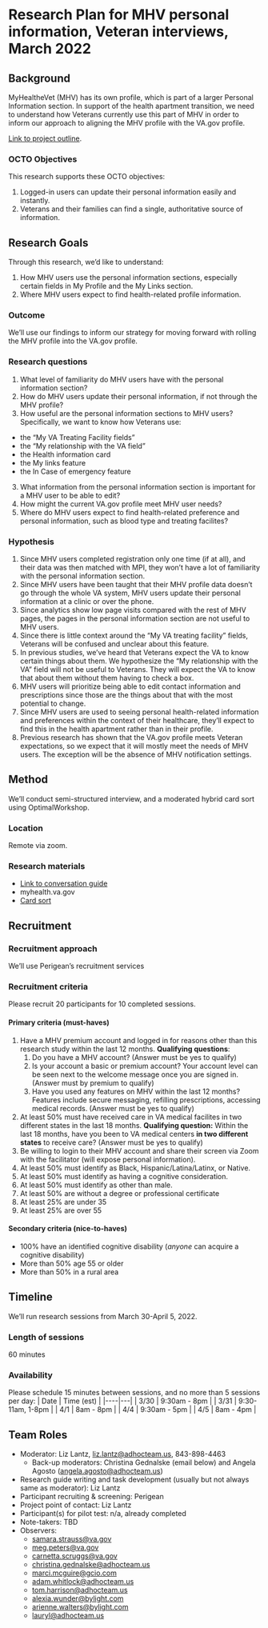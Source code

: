 # Research Plan for MHV personal information, Veteran interviews, March 2022
## Background
MyHealtheVet (MHV) has its own profile, which is part of a larger Personal Information section. In support of the health apartment transition, we need to understand how Veterans currently use this part of MHV in order to inform our approach to aligning the MHV profile with the VA.gov profile.

[Link to project outline](https://github.com/department-of-veterans-affairs/va.gov-team/tree/master/products/identity-personalization/profile/mhv-profile-research).

### OCTO Objectives 
This research supports these OCTO objectives:
1. Logged-in users can update their personal information easily and instantly.
2. Veterans and their families can find a single, authoritative source of information.

## Research Goals	
Through this research, we’d like to understand:
1. How MHV users use the personal information sections, especially certain fields in My Profile and the My Links section.
2. Where MHV users expect to find health-related profile information.

### Outcome
We’ll use our findings to inform our strategy for moving forward with rolling the MHV profile into the VA.gov profile.  

### Research questions
1. What level of familiarity do MHV users have with the personal information section?
2. How do MHV users update their personal information, if not through the MHV profile?
3. How useful are the personal information sections to MHV users? Specifically, we want to know how Veterans use:
- the “My VA Treating Facility fields”
- the “My relationship with the VA field”
- the Health information card
- the My links feature
- the In Case of emergency feature
3. What information from the personal information section is important for a MHV user to be able to edit?
4. How might the current VA.gov profile meet MHV user needs?
5. Where do MHV users expect to find health-related preference and personal information, such as blood type and treating facilites?

### Hypothesis
1. Since MHV users completed registration only one time (if at all), and their data was then matched with MPI, they won’t have a lot of familiarity with the personal information section.
2. Since MHV users have been taught that their MHV profile data doesn’t go through the whole VA system, MHV users update their personal information at a clinic or over the phone.
3. Since analytics show low page visits compared with the rest of MHV pages, the pages in the personal information section are not useful to MHV users.
4. Since there is little context around the “My VA treating facility” fields, Veterans will be confused and unclear about this feature.
5. In previous studies, we’ve heard that Veterans expect the VA to know certain things about them. We hypothesize the “My relationship with the VA” field will not be useful to Veterans. They will expect the VA to know that about them without them having to check a box.
6. MHV users will prioritize being able to edit contact information and prescriptions since those are the things about that with the most potential to change.
7. Since MHV users are used to seeing personal health-related information and preferences within the context of their healthcare, they’ll expect to find this in the health apartment rather than in their profile.
8. Previous research has shown that the VA.gov profile meets Veteran expectations, so we expect that it will mostly meet the needs of MHV users. The exception will be the absence of MHV notification settings.

## Method	
We’ll conduct semi-structured interview, and a moderated hybrid card sort using OptimalWorkshop.

### Location
Remote via zoom.

### Research materials
- [Link to conversation guide](https://github.com/department-of-veterans-affairs/va.gov-team/blob/master/products/identity-personalization/profile/mhv-profile-research/mhv-user-interviews/conversation-guide.md) 
- myhealth.va.gov
- [Card sort](https://p3y41d84.optimalworkshop.com/optimalsort/k3774wsz/sort)

## Recruitment	
### Recruitment approach
We’ll use Perigean’s recruitment services

### Recruitment criteria
Please recruit 20 participants for 10 completed sessions. 

#### Primary criteria (must-haves)
1. Have a MHV premium account and logged in for reasons other than this research study within the last 12 months.
**Qualifying questions**:  
	1. Do you have a MHV account? (Answer must be yes to qualify)
	2. Is your account a basic or premium account? Your account level can be seen next to the welcome message once you are signed in. (Answer must by premium to qualify)
	3. Have you used any features on MHV within the last 12 months? Features include secure messaging, refilling prescriptions, accessing medical records. (Answer must be yes to qualify)
1. At least 50% must have received care in VA medical facilites in two different states in the last 18 months.
**Qualifying question:**
Within the last 18 months, have you been to VA medical centers **in two different states** to receive care? (Answer must be yes to qualify)
3. Be willing to login to their MHV account and share their screen via Zoom with the facilitator (will expose personal information).
4. At least 50% must identify as Black, Hispanic/Latina/Latinx, or Native.
5. At least 50% must identify as having a cognitive consideration.
6. At least 50% must identify as other than male.
7. At least 50% are without a degree or professional certificate
8. At least 25% are under 35
9. At least 25% are over 55

#### Secondary criteria (nice-to-haves)
* 100% have an identified cognitive disability (*anyone* can acquire a cognitive disability)
* More than 50% age 55 or older
* More than 50% in a rural area

## Timeline
We’ll run research sessions from March 30-April 5, 2022.

### Length of sessions
60 minutes

### Availability
Please schedule 15 minutes between sessions, and no more than 5 sessions per day:
| Date | Time (est) |
|----|---|
| 3/30 | 9:30am - 8pm |
| 3/31 | 9:30-11am, 1-8pm |
| 4/1 | 8am - 8pm |
| 4/4  | 9:30am - 5pm |
| 4/5 | 8am - 4pm |

	
## Team Roles		
- Moderator: Liz Lantz, liz.lantz@adhocteam.us, 843-898-4463
	- Back-up moderators: Christina Gednalske (email below) and Angela Agosto (angela.agosto@adhocteam.us)
- Research guide writing and task development (usually but not always same as moderator): Liz Lantz	
- Participant recruiting & screening: Perigean
- Project point of contact: Liz Lantz	
- Participant(s) for pilot test:	n/a, already completed
- Note-takers:	TBD
- Observers:	
	- samara.strauss@va.gov
	- meg.peters@va.gov
	- carnetta.scruggs@va.gov
	- christina.gednalske@adhocteam.us
	- marci.mcguire@gcio.com
	- adam.whitlock@adhocteam.us
	- tom.harrison@adhocteam.us 
	- alexia.wunder@bylight.com
	- arienne.walters@bylight.com
	-  lauryl@adhocteam.us 
